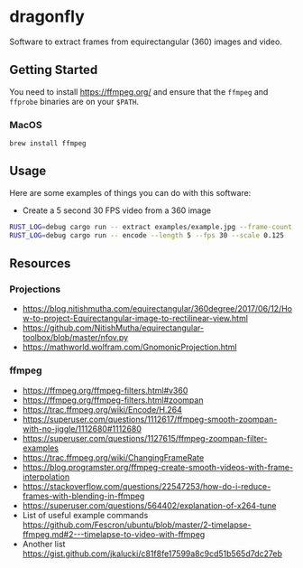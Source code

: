 # dragonfly

Software to extract frames from equirectangular (360) images and video.

## Getting Started

You need to install <https://ffmpeg.org/> and ensure that the `ffmpeg` and `ffprobe` binaries are on your `$PATH`.

### MacOS

```console
brew install ffmpeg
```

## Usage

Here are some examples of things you can do with this software:

- Create a 5 second 30 FPS video from a 360 image

```bash
RUST_LOG=debug cargo run -- extract examples/example.jpg --frame-count 300 --j 8    
RUST_LOG=debug cargo run -- encode --length 5 --fps 30 --scale 0.125
```

## Resources

### Projections

- <https://blog.nitishmutha.com/equirectangular/360degree/2017/06/12/How-to-project-Equirectangular-image-to-rectilinear-view.html>
- <https://github.com/NitishMutha/equirectangular-toolbox/blob/master/nfov.py>
- <https://mathworld.wolfram.com/GnomonicProjection.html>

### ffmpeg

- <https://ffmpeg.org/ffmpeg-filters.html#v360>
- <https://ffmpeg.org/ffmpeg-filters.html#zoompan>
- <https://trac.ffmpeg.org/wiki/Encode/H.264>
- <https://superuser.com/questions/1112617/ffmpeg-smooth-zoompan-with-no-jiggle/1112680#1112680>
- <https://superuser.com/questions/1127615/ffmpeg-zoompan-filter-examples>
- <https://trac.ffmpeg.org/wiki/ChangingFrameRate>
- <https://blog.programster.org/ffmpeg-create-smooth-videos-with-frame-interpolation>
- <https://stackoverflow.com/questions/22547253/how-do-i-reduce-frames-with-blending-in-ffmpeg>
- <https://superuser.com/questions/564402/explanation-of-x264-tune>
- List of useful example commands <https://github.com/Fescron/ubuntu/blob/master/2-timelapse-ffmpeg.md#2---timelapse-to-video-with-ffmpeg>
- Another list <https://gist.github.com/jkalucki/c81f8fe17599a8c9cd51b565d7dc27eb>
